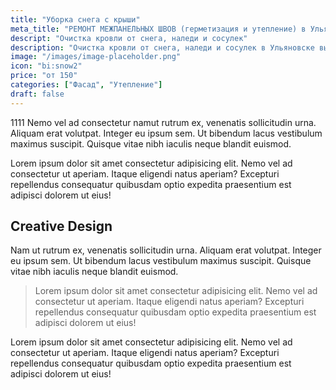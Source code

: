 ```yaml
---
title: "Уборка снега с крыши"
meta_title: "РЕМОНТ МЕЖПАНЕЛЬНЫХ ШВОВ (герметизация и утепление) в Ульяновске"
descript: "Очистка кровли от снега, наледи и сосулек"
description: "Очистка кровли от снега, наледи и сосулек в Ульяновске вы можете заказать по тел.: +7 937 275 83 13"
image: "/images/image-placeholder.png"
icon: "bi:snow2"
price: "от 150"
categories: ["Фасад", "Утепление"]
draft: false
---
```


1111 Nemo vel ad consectetur namut rutrum ex, venenatis sollicitudin urna. Aliquam erat volutpat. Integer eu ipsum sem. Ut bibendum lacus vestibulum maximus suscipit. Quisque vitae nibh iaculis neque blandit euismod.

Lorem ipsum dolor sit amet consectetur adipisicing elit. Nemo vel ad consectetur ut aperiam. Itaque eligendi natus aperiam? Excepturi repellendus consequatur quibusdam optio expedita praesentium est adipisci dolorem ut eius!

## Creative Design

Nam ut rutrum ex, venenatis sollicitudin urna. Aliquam erat volutpat. Integer eu ipsum sem. Ut bibendum lacus vestibulum maximus suscipit. Quisque vitae nibh iaculis neque blandit euismod.

> Lorem ipsum dolor sit amet consectetur adipisicing elit. Nemo vel ad consectetur ut aperiam. Itaque eligendi natus aperiam? Excepturi repellendus consequatur quibusdam optio expedita praesentium est adipisci dolorem ut eius!

Lorem ipsum dolor sit amet consectetur adipisicing elit. Nemo vel ad consectetur ut aperiam. Itaque eligendi natus aperiam? Excepturi repellendus consequatur quibusdam optio expedita praesentium est adipisci dolorem ut eius!
